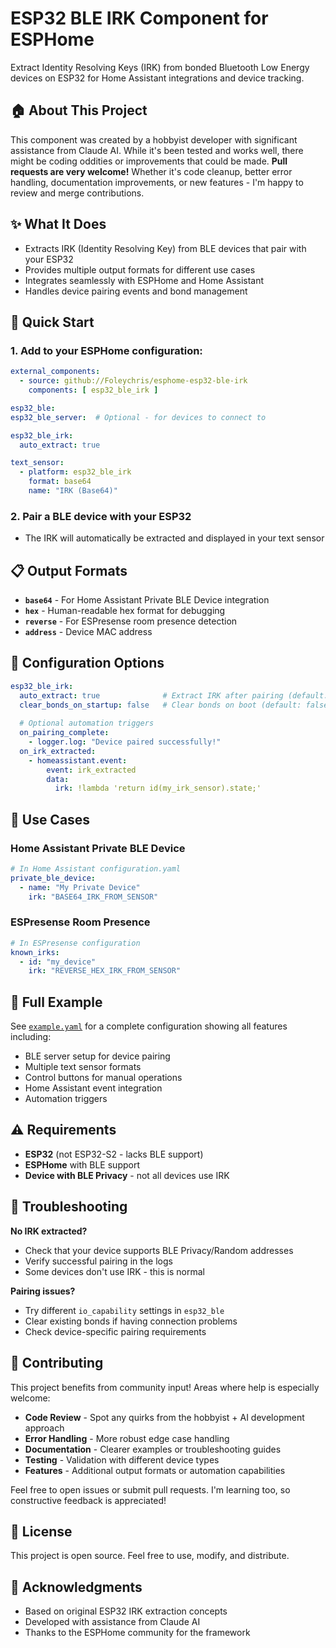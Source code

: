 # ESP32 BLE IRK Component for ESPHome

Extract Identity Resolving Keys (IRK) from bonded Bluetooth Low Energy devices on ESP32 for Home Assistant integrations and device tracking.

## 🏠 About This Project

This component was created by a hobbyist developer with significant assistance from Claude AI. While it's been tested and works well, there might be coding oddities or improvements that could be made. **Pull requests are very welcome!** Whether it's code cleanup, better error handling, documentation improvements, or new features - I'm happy to review and merge contributions.

## ✨ What It Does

- Extracts IRK (Identity Resolving Key) from BLE devices that pair with your ESP32
- Provides multiple output formats for different use cases
- Integrates seamlessly with ESPHome and Home Assistant
- Handles device pairing events and bond management

## 🚀 Quick Start

### 1. Add to your ESPHome configuration:

```yaml
external_components:
  - source: github://Foleychris/esphome-esp32-ble-irk
    components: [ esp32_ble_irk ]

esp32_ble:
esp32_ble_server:  # Optional - for devices to connect to

esp32_ble_irk:
  auto_extract: true

text_sensor:
  - platform: esp32_ble_irk
    format: base64
    name: "IRK (Base64)"
```

### 2. Pair a BLE device with your ESP32
- The IRK will automatically be extracted and displayed in your text sensor

## 📋 Output Formats

- **`base64`** - For Home Assistant Private BLE Device integration
- **`hex`** - Human-readable hex format for debugging  
- **`reverse`** - For ESPresense room presence detection
- **`address`** - Device MAC address

## 🔧 Configuration Options

```yaml
esp32_ble_irk:
  auto_extract: true              # Extract IRK after pairing (default: true)
  clear_bonds_on_startup: false   # Clear bonds on boot (default: false)
  
  # Optional automation triggers
  on_pairing_complete:
    - logger.log: "Device paired successfully!"
  on_irk_extracted:
    - homeassistant.event:
        event: irk_extracted
        data:
          irk: !lambda 'return id(my_irk_sensor).state;'
```

## 🎯 Use Cases

### Home Assistant Private BLE Device
```yaml
# In Home Assistant configuration.yaml
private_ble_device:
  - name: "My Private Device"
    irk: "BASE64_IRK_FROM_SENSOR"
```

### ESPresense Room Presence
```yaml
# In ESPresense configuration
known_irks:
  - id: "my_device"
    irk: "REVERSE_HEX_IRK_FROM_SENSOR"
```

## 📝 Full Example

See [`example.yaml`](example.yaml) for a complete configuration showing all features including:
- BLE server setup for device pairing
- Multiple text sensor formats
- Control buttons for manual operations  
- Home Assistant event integration
- Automation triggers

## ⚠️ Requirements

- **ESP32** (not ESP32-S2 - lacks BLE support)
- **ESPHome** with BLE support
- **Device with BLE Privacy** - not all devices use IRK

## 🐛 Troubleshooting

**No IRK extracted?**
- Check that your device supports BLE Privacy/Random addresses
- Verify successful pairing in the logs
- Some devices don't use IRK - this is normal

**Pairing issues?**
- Try different `io_capability` settings in `esp32_ble`
- Clear existing bonds if having connection problems
- Check device-specific pairing requirements

## 🤝 Contributing

This project benefits from community input! Areas where help is especially welcome:

- **Code Review** - Spot any quirks from the hobbyist + AI development approach
- **Error Handling** - More robust edge case handling
- **Documentation** - Clearer examples or troubleshooting guides  
- **Testing** - Validation with different device types
- **Features** - Additional output formats or automation capabilities

Feel free to open issues or submit pull requests. I'm learning too, so constructive feedback is appreciated!

## 📄 License

This project is open source. Feel free to use, modify, and distribute.

## 🙏 Acknowledgments

- Based on original ESP32 IRK extraction concepts
- Developed with assistance from Claude AI
- Thanks to the ESPHome community for the framework
